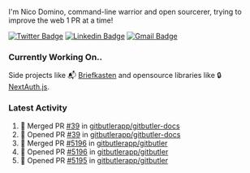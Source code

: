 
I'm Nico Domino, command-line warrior and open sourcerer, trying to improve the web 1 PR at a time!

[![Twitter Badge](https://img.shields.io/badge/-@ndom91-1ca0f1?style=flat-square&labelColor=1ca0f1&logo=twitter&logoColor=white&link=https://twitter.com/ndom91)](https://twitter.com/ndom91) [![Linkedin Badge](https://img.shields.io/badge/-ndom91-blue?style=flat-square&logo=Linkedin&logoColor=white&link=https://www.linkedin.com/in/ndom91/)](https://www.linkedin.com/in/ndom91/) [![Gmail Badge](https://img.shields.io/badge/-yo@ndo.dev-c14438?style=flat-square&logo=mail.ru&logoColor=white&link=mailto:yo@ndo.dev)](mailto:yo@ndo.dev)

### Currently Working On..

Side projects like 📬 [Briefkasten](https://briefkastenhq.com) and opensource libraries like 🔒 [NextAuth.js](https://github.com/nextauthjs/next-auth).

<!--START_SECTION_PROFILE_VIEWS:readme-info-->
<!--END_SECTION_PROFILE_VIEWS:readme-info-->

<!--START_SECTION_DAILY_COMMIT:readme-info-->
<!--END_SECTION_DAILY_COMMIT:readme-info-->

<!--START_SECTION_WEEKLY_COMMIT:readme-info-->
<!--END_SECTION_WEEKLY_COMMIT:readme-info-->

### Latest Activity

<!--START_SECTION:activity-->
1. 🎉 Merged PR [#39](https://github.com/gitbutlerapp/gitbutler-docs/pull/39) in [gitbutlerapp/gitbutler-docs](https://github.com/gitbutlerapp/gitbutler-docs)
2. 💪 Opened PR [#39](https://github.com/gitbutlerapp/gitbutler-docs/pull/39) in [gitbutlerapp/gitbutler-docs](https://github.com/gitbutlerapp/gitbutler-docs)
3. 🎉 Merged PR [#5196](https://github.com/gitbutlerapp/gitbutler/pull/5196) in [gitbutlerapp/gitbutler](https://github.com/gitbutlerapp/gitbutler)
4. 💪 Opened PR [#5196](https://github.com/gitbutlerapp/gitbutler/pull/5196) in [gitbutlerapp/gitbutler](https://github.com/gitbutlerapp/gitbutler)
5. 💪 Opened PR [#5195](https://github.com/gitbutlerapp/gitbutler/pull/5195) in [gitbutlerapp/gitbutler](https://github.com/gitbutlerapp/gitbutler)
<!--END_SECTION:activity-->
